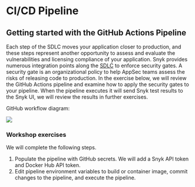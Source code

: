 # CI/CD Pipeline

## Getting started with the GitHub Actions Pipeline

Each step of the SDLC moves your application closer to production, and these steps represent another opportunity to assess and evaluate the vulnerabilities and licensing compliance of your application. Snyk provides numerous integration points along the [SDLC](https://snyk.io/learn/secure-sdlc/) to enforce security gates. A security gate is an organizational policy to help AppSec teams assess the risks of releasing code to production. In the exercise below, we will review the GitHub Actions pipeline and examine how to apply the security gates to your pipeline. When the pipeline executes it will send Snyk test results to the Snyk UI, we will review the results in further exercises.

GitHub workflow diagram:

![](https://partner-workshop-assets.s3.us-east-2.amazonaws.com/github\_workflow\_diagram\_56-.png)

### Workshop exercises

We will complete the following steps.

1. Populate the pipeline with GitHub secrets. We will add a Snyk API token and Docker Hub API token.
2. Edit pipeline environment variables to build or container image, commit changes to the pipeline, and execute the pipeline.
